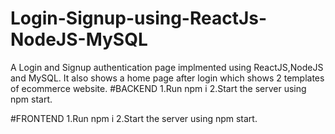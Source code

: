# Login-Signup-using-ReactJs-NodeJS-MySQL
A Login and Signup authentication page implmented using ReactJS,NodeJS and MySQL. It also shows a home page after login which shows 2 templates of ecommerce website.
#BACKEND
1.Run npm i
2.Start the server using npm start.

#FRONTEND
1.Run npm i
2.Start the server using npm start.
